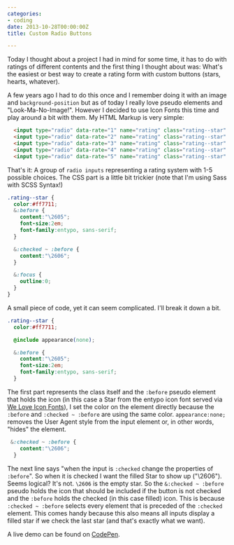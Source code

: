 ```yaml
---
categories:
- coding
date: 2013-10-28T00:00:00Z
title: Custom Radio Buttons

---
```


Today I thought about a project I had in mind for some time, it has to do with ratings of different contents and the first thing I thought about was: What's the easiest or best way to create a rating form with custom buttons (stars, hearts, whatever). 

A few years ago I had to do this once and I remember doing it with an image and `background-position` but as of today I really love pseudo elements and "Look-Ma-No-Image!". However I decided to use Icon Fonts this time and play around a bit with them. My HTML Markup is very simple:

```html 
  <input type="radio" data-rate="1" name="rating" class="rating--star" />
  <input type="radio" data-rate="2" name="rating" class="rating--star" />
  <input type="radio" data-rate="3" name="rating" class="rating--star" />
  <input type="radio" data-rate="4" name="rating" class="rating--star" />
  <input type="radio" data-rate="5" name="rating" class="rating--star" />
```

That's it: A group of `radio inputs` representing a rating system with 1-5 possible choices. The CSS part is a little bit trickier (note that I'm using Sass with SCSS Syntax!)

```css 
.rating--star {
  color:#ff7711;
  &:before {
    content:"\2605";
    font-size:2em;
    font-family:entypo, sans-serif;
  }

  &:checked ~ :before {
    content:"\2606";
  }

  &:focus {
    outline:0;
  }
}
```

A small piece of code, yet it can seem complicated. I'll break it down a bit. 
```css 
.rating--star {
  color:#ff7711;

  @include appearance(none);

  &:before {
    content:"\2605";
    font-size:2em;
    font-family:entypo, sans-serif;
  }
```
The first part represents the class itself and the `:before` pseudo element that holds the icon (in this case a Star from the entypo icon font served via [We Love Icon Fonts](http://weloveiconfonts.com)), I set the color on the element directly because the `:before` and `:checked ~ :before` are using the same color. `appearance:none;` removes the User Agent style from the input element or, in other words, "hides" the element.

```css 
 &:checked ~ :before {
    content:"\2606";
  }
```

The next line says "when the input is `:checked` change the properties of `:before`". So when it is checked I want the filled Star to show up ("\2606"). Seems logical? It's not. `\2606` is the empty star. So the `&:checked ~ :before` pseudo holds the icon that should be included if the button is not checked and the `:before` holds the checked (in this case filled) icon. This is because `:checked ~ :before` selects every element that is preceded of the `:checked` element. This comes handy because this also means all inputs display a filled star if we check the last star (and that's exactly what we want). 

A live demo can be found on [CodePen](http://codepen.io/kevingimbel/pen/kwIgi).
